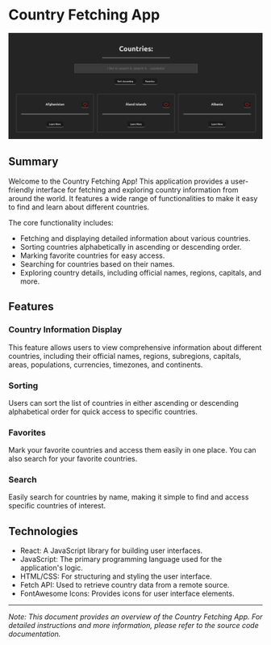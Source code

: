 # Country Fetching App

![Project Image](/client/src/img/fetch-the-countries.png)

## Summary

Welcome to the Country Fetching App! This application provides a user-friendly interface for fetching and exploring country information from around the world. It features a wide range of functionalities to make it easy to find and learn about different countries.

The core functionality includes:

- Fetching and displaying detailed information about various countries.
- Sorting countries alphabetically in ascending or descending order.
- Marking favorite countries for easy access.
- Searching for countries based on their names.
- Exploring country details, including official names, regions, capitals, and more.

## Features

### Country Information Display

This feature allows users to view comprehensive information about different countries, including their official names, regions, subregions, capitals, areas, populations, currencies, timezones, and continents.

### Sorting

Users can sort the list of countries in either ascending or descending alphabetical order for quick access to specific countries.

### Favorites

Mark your favorite countries and access them easily in one place. You can also search for your favorite countries.

### Search

Easily search for countries by name, making it simple to find and access specific countries of interest.

## Technologies

- React: A JavaScript library for building user interfaces.
- JavaScript: The primary programming language used for the application's logic.
- HTML/CSS: For structuring and styling the user interface.
- Fetch API: Used to retrieve country data from a remote source.
- FontAwesome Icons: Provides icons for user interface elements.

---

_Note: This document provides an overview of the Country Fetching App. For detailed instructions and more information, please refer to the source code documentation._

